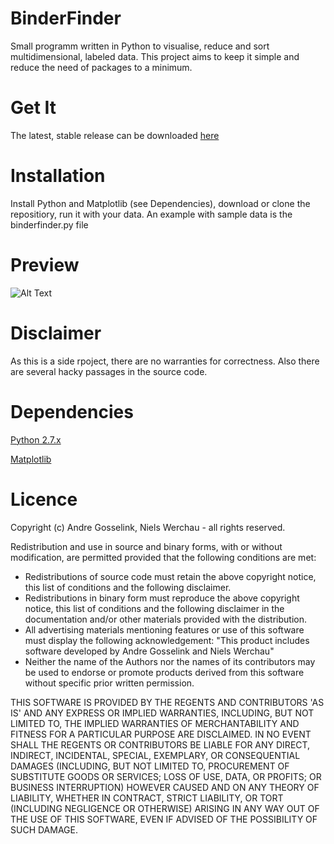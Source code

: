 # BinderFinder
Small programm written in Python to visualise, reduce and sort multidimensional, labeled data.
This project aims to keep it simple and reduce the need of packages to a minimum.

Get It
==============================
The latest, stable release can be downloaded [here](https://bitbucket.org/rikisa/binderfinder/get/release.zip)

Installation
==============================
Install Python and Matplotlib (see Dependencies), download or clone the repositiory, run it with your data. An example with sample data is the binderfinder.py file


Preview
==============================
![Alt Text](https://pictr.com/images/2017/05/10/Hn2lO.png "Preview")


Disclaimer
==============================
As this is a side rpoject, there are no warranties for correctness. Also there are several hacky passages in the source code.


Dependencies
==============================
[Python 2.7.x](https://www.python.org/downloads/)

[Matplotlib](https://matplotlib.org/users/installing.html)


Licence
==============================
Copyright (c) Andre Gosselink, Niels Werchau - all rights reserved.

Redistribution and use in source and binary forms, with or without modification, are permitted provided that the following conditions are met:

* Redistributions of source code must retain the above copyright notice, this list of conditions and the following disclaimer.
* Redistributions in binary form must reproduce the above copyright notice, this list of conditions and the following disclaimer in the documentation and/or other materials provided with the distribution.
* All advertising materials mentioning features or use of this software must display the following acknowledgement: "This product includes software developed by Andre Gosselink and Niels Werchau"
* Neither the name of the Authors nor the names of its contributors may be used to endorse or promote products derived from this software without specific prior written permission.

THIS SOFTWARE IS PROVIDED BY THE REGENTS AND CONTRIBUTORS 'AS IS' AND ANY EXPRESS OR IMPLIED WARRANTIES, INCLUDING, BUT NOT LIMITED TO, THE IMPLIED WARRANTIES OF MERCHANTABILITY AND FITNESS FOR A PARTICULAR PURPOSE ARE DISCLAIMED. IN NO EVENT SHALL THE REGENTS OR CONTRIBUTORS BE LIABLE FOR ANY DIRECT, INDIRECT, INCIDENTAL, SPECIAL, EXEMPLARY, OR CONSEQUENTIAL DAMAGES (INCLUDING, BUT NOT LIMITED TO, PROCUREMENT OF SUBSTITUTE GOODS OR SERVICES; LOSS OF USE, DATA, OR PROFITS; OR BUSINESS INTERRUPTION) HOWEVER CAUSED AND ON ANY THEORY OF LIABILITY, WHETHER IN CONTRACT, STRICT LIABILITY, OR TORT (INCLUDING NEGLIGENCE OR OTHERWISE) ARISING IN ANY WAY OUT OF THE USE OF THIS SOFTWARE, EVEN IF ADVISED OF THE POSSIBILITY OF SUCH DAMAGE.

